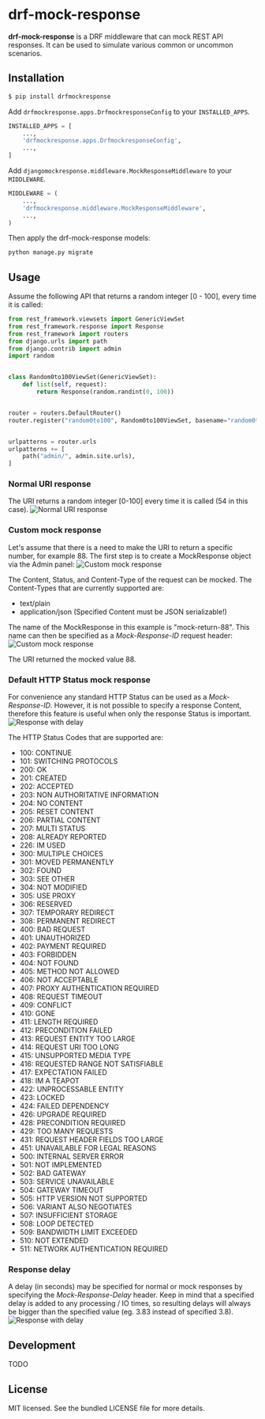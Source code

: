 # drf-mock-response
**drf-mock-response** is a DRF middleware that can mock REST API responses. It can be used to
simulate various common or uncommon scenarios.

## Installation
```bash
$ pip install drfmockresponse
```

Add ```drfmockresponse.apps.DrfmockresponseConfig``` to your ```INSTALLED_APPS```.
```python
INSTALLED_APPS = [
    ...,
    'drfmockresponse.apps.DrfmockresponseConfig',
    ...,
]
```

Add ```djangomockresponse.middleware.MockResponseMiddleware``` to your ```MIDDLEWARE```.
```python
MIDDLEWARE = (
    ...,
    'drfmockresponse.middleware.MockResponseMiddleware',
    ...,
)
```

Then apply the drf-mock-response models:
```python
python manage.py migrate
```

## Usage
Assume the following API that returns a random integer [0 - 100],
every time it is called:

```python
from rest_framework.viewsets import GenericViewSet
from rest_framework.response import Response
from rest_framework import routers
from django.urls import path
from django.contrib import admin
import random


class Random0to100ViewSet(GenericViewSet):
    def list(self, request):
        return Response(random.randint(0, 100))


router = routers.DefaultRouter()
router.register("random0to100", Random0to100ViewSet, basename="random0to100")


urlpatterns = router.urls
urlpatterns += [
    path("admin/", admin.site.urls),
]
```

### Normal URI response
The URI returns a random integer [0-100] every time it is called (54 in this case).
![Normal URI response](https://raw.githubusercontent.com/drf-mock-response/drf-mockup-response-static/main/case_1_normal_response.png)

### Custom mock response
Let's assume that there is a need to make the URI to return a specific number, for example 88. The first step is to 
create a MockResponse object via the Admin panel:
![Custom mock response](https://raw.githubusercontent.com/drf-mock-response/drf-mockup-response-static/main/mock_88_create.png)

The Content, Status, and Content-Type of the request can be mocked. The Content-Types that are currently supported are:

- text/plain
- application/json (Specified Content must be JSON serializable!)

The name of the MockResponse in this example is "mock-return-88". This name can then be specified as a
*Mock-Response-ID* request header:
![Custom mock response](https://raw.githubusercontent.com/drf-mock-response/drf-mockup-response-static/main/case_2_custom_mock.png)

The URI returned the mocked value 88.

### Default HTTP Status mock response
For convenience any standard HTTP Status can be used as a *Mock-Response-ID*. However, it is not possible to specify a 
response Content, therefore this feature is useful when only the response Status is important.
![Response with delay](https://raw.githubusercontent.com/drf-mock-response/drf-mockup-response-static/main/case_4_default_http_status.png)

The HTTP Status Codes that are supported are:
- 100: CONTINUE
- 101: SWITCHING PROTOCOLS
- 200: OK
- 201: CREATED
- 202: ACCEPTED
- 203: NON AUTHORITATIVE INFORMATION
- 204: NO CONTENT
- 205: RESET CONTENT
- 206: PARTIAL CONTENT
- 207: MULTI STATUS
- 208: ALREADY REPORTED
- 226: IM USED
- 300: MULTIPLE CHOICES
- 301: MOVED PERMANENTLY
- 302: FOUND
- 303: SEE OTHER
- 304: NOT MODIFIED
- 305: USE PROXY
- 306: RESERVED
- 307: TEMPORARY REDIRECT
- 308: PERMANENT REDIRECT
- 400: BAD REQUEST
- 401: UNAUTHORIZED
- 402: PAYMENT REQUIRED
- 403: FORBIDDEN
- 404: NOT FOUND
- 405: METHOD NOT ALLOWED
- 406: NOT ACCEPTABLE
- 407: PROXY AUTHENTICATION REQUIRED
- 408: REQUEST TIMEOUT
- 409: CONFLICT
- 410: GONE
- 411: LENGTH REQUIRED
- 412: PRECONDITION FAILED
- 413: REQUEST ENTITY TOO LARGE
- 414: REQUEST URI TOO LONG
- 415: UNSUPPORTED MEDIA TYPE
- 416: REQUESTED RANGE NOT SATISFIABLE
- 417: EXPECTATION FAILED
- 418: IM A TEAPOT
- 422: UNPROCESSABLE ENTITY
- 423: LOCKED
- 424: FAILED DEPENDENCY
- 426: UPGRADE REQUIRED
- 428: PRECONDITION REQUIRED
- 429: TOO MANY REQUESTS
- 431: REQUEST HEADER FIELDS TOO LARGE
- 451: UNAVAILABLE FOR LEGAL REASONS
- 500: INTERNAL SERVER ERROR
- 501: NOT IMPLEMENTED
- 502: BAD GATEWAY
- 503: SERVICE UNAVAILABLE
- 504: GATEWAY TIMEOUT
- 505: HTTP VERSION NOT SUPPORTED
- 506: VARIANT ALSO NEGOTIATES
- 507: INSUFFICIENT STORAGE
- 508: LOOP DETECTED
- 509: BANDWIDTH LIMIT EXCEEDED
- 510: NOT EXTENDED
- 511: NETWORK AUTHENTICATION REQUIRED

### Response delay
A delay (in seconds) may be specified for normal or mock responses by specifying the *Mock-Response-Delay* header. Keep 
in mind that a specified delay is added to any processing / IO times, so resulting delays will always be bigger than the specified value (eg. 3.83 instead of specified 3.8).
![Response with delay](https://raw.githubusercontent.com/drf-mock-response/drf-mockup-response-static/main/case_3_custom_mock_and_delay.png)

## Development
TODO

## License
MIT licensed. See the bundled LICENSE file for more details.
